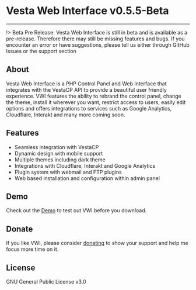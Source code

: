 # Vesta Web Interface v0.5.5-Beta
<hr>

!> Beta Pre Release: Vesta Web Interface is still in beta and is available as a pre-release. Therefore there may still be missing features and bugs. If you encounter an error or have suggestions, please tell us either through GitHub Issues or the support section

## About

Vesta Web Interface is a PHP Control Panel and Web Interface that integrates with the VestaCP API to provide a beautiful user friendly experience. VWI features the ability to rebrand the control panel, change the theme, install it wherever you want, restrict access to users, easily edit options and offers integrations to services such as Google Analytics, Cloudflare, Interakt and many more coming soon. 

## Features

- Seamless integration with VestaCP
- Dynamic design with mobile support
- Multiple themes including dark theme
- Integrations with Cloudflare, Interakt and Google Analytics
- Plugin system with webmail and FTP plugins
- Web based installation and configuration within admin panel

## Demo

Check out the [Demo](https://cdgtech.one/vwi/demo.php) to test out VWI before you download.

## Donate

If you like VWI, please consider [donating](http://paypal.me/CJREvents) to show your support and help me focus more time on it.

## License

GNU General Public License v3.0
